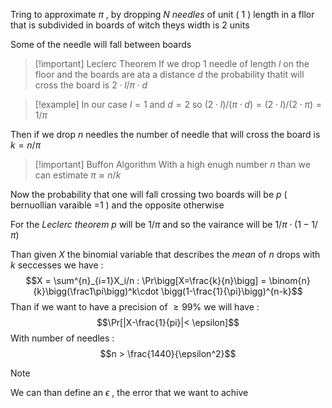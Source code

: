 Tring to approximate $\pi$ , by dropping $N$ *needles* of unit ( $1$ ) length in a fllor that is subdivided in boards of witch theys width is $2$ units

Some of the needle will fall between boards 
>[!important] Leclerc Theorem
>If we drop 1 needle of length $l$ on the floor and the boards are ata a distance $d$ the probability thatit will cross the board is $2 \cdot l / \pi \cdot d$ 

>[!example] 
>In our case $l=1$ and $d=2$ so $(2 \cdot l) / (\pi \cdot d) = (2 \cdot l )/ (2 \cdot \pi) = 1 / \pi$

Then if we drop $n$ needles the number of needle that will cross the board is $k=n/\pi$ 

>[!important] Buffon Algorithm 
>With a high enugh number $n$  than we can estimate $\pi \approx n / k$ 
>

Now the probability that one will fall crossing two boards will be $p$ ( bernuollian varaible =1 ) and the opposite otherwise 

For the *Leclerc* *theorem* $p$ will be $1/\pi$ and so the vairance will be $1/\pi \cdot(1-1/\pi)$

Than given $X$ the binomial variable that describes the *mean* of $n$ drops with $k$ seccesses we have : 
$$X = \sum^{n}_{i=1}X_i/n : \Pr\bigg[X=\frac{k}{n}\bigg] = \binom{n}{k}\bigg(\frac1\pi\bigg)^k\cdot \bigg(1-\frac{1}{\pi}\bigg)^{n-k}$$
Than if we want to have a precision of $\ge 99\%$ we will have : $$\Pr[|X-\frac{1}{pi}|< \epsilon]$$ With number of needles : $$n > \frac{1440}{\epsilon^2}$$ 
 >[!note] 
 >We can than define an $\epsilon$ , the error that we want to achive 
 
 